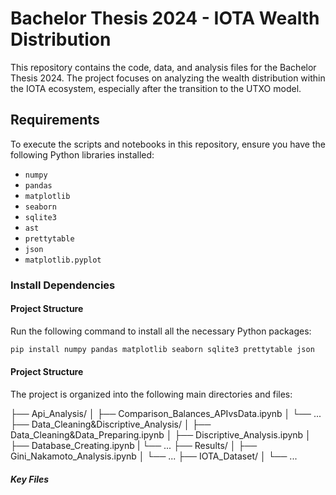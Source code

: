 # Bachelor Thesis 2024 - IOTA Wealth Distribution

This repository contains the code, data, and analysis files for the Bachelor Thesis 2024. The project focuses on analyzing the wealth distribution within the IOTA ecosystem, especially after the transition to the UTXO model.

## Requirements

To execute the scripts and notebooks in this repository, ensure you have the following Python libraries installed:

- `numpy`
- `pandas`
- `matplotlib`
- `seaborn`
- `sqlite3`
- `ast`
- `prettytable`
- `json`
- `matplotlib.pyplot`

### Install Dependencies


#### Project Structure


Run the following command to install all the necessary Python packages:

```bash
pip install numpy pandas matplotlib seaborn sqlite3 prettytable json
```

#### Project Structure

The project is organized into the following main directories and files:

├── Api_Analysis/
│   ├── Comparison_Balances_APIvsData.ipynb
│   └── ...
├── Data_Cleaning&Discriptive_Analysis/
│   ├── Data_Cleaning&Data_Preparing.ipynb
│   ├── Discriptive_Analysis.ipynb
│   ├── Database_Creating.ipynb
|   └── ...
├── Results/
│   ├── Gini_Nakamoto_Analysis.ipynb
│   └── ...
├── IOTA_Dataset/
│   └── ...


##### Key Files


